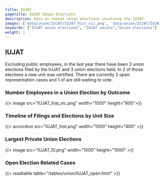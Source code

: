 ```yaml
---
title: IUJAT
pagetitle: IUJAT Union Elections
description: Data on recent union elections involving the IUJAT.
images: ['data/union/IUJAT/IUJAT_hist_vic.png', 'data/union/IUJAT/IUJAT_hist_size.png', 'data/union/IUJAT/IUJAT_10.png']
keywords: ["IUJAT union elections", "IUJAT unions","Union elections"]
weight: 1
---
```

##  IUJAT

Excluding public employees, in the last year there have been 3 union elections filed by the IUJAT and 3 union elections held. In 2 of those elections a new unit was certified. There are currently 2 open representation cases and 1 of are still waiting to vote.

### Number Employees in a Union Election by Outcome
{{< image src="IUJAT_hist_vic.png" width="1000" height="800">}}

### Timeline of Filings and Elections by Unit Size
{{< accordion src="IUJAT_hist.png" width="1000" height="800" >}}

### Largest Private Union Elections
{{< image src="IUJAT_10.png" width="1000" height="1000"  >}}

### Open Election Related Cases
{{< readtable table="/tables/union/IUJAT_open.html" >}}

